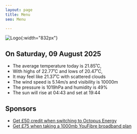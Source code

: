 ```yaml
---
layout: page
title: Menu
seo: Menu

---
```


![Logo](/images/logo.jpg){:width="832px"}

<!-- weather_marker starts -->
## On Saturday, 09 August 2025

- The average temperature today is 21.85˚C,
- With highs of 22.77˚C and lows of 20.47˚C,
- It may feel like 21.37˚C with scattered clouds
- The wind speed is 5.14m/s and visibility is 10000m
- The pressure is 1019hPa and humidity is 49%
- The sun will rise at 04:43 and set at 19:44

<!-- weather_marker ends -->

## Sponsors

- [Get £50 credit when switching to Octopus Energy](https://bit.ly/3oD1nnS)
- [Get £75 when taking a 1000mb YouFibre broadband plan](https://aklam.io/91zWhU?)
